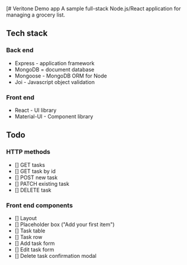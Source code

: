 [# Veritone Demo app
A sample full-stack Node.js/React application for managing a grocery list.

## Tech stack
### Back end
- Express - application framework
- MongoDB = document database
- Mongoose - MongoDB ORM for Node
- Joi - Javascript object validation

### Front end
- React - UI library
- Material-UI - Component library

## Todo
### HTTP methods
- [] GET tasks
- [] GET task by id
- [] POST new task
- [] PATCH existing task
- [] DELETE task

### Front end components
- [] Layout
- [] Placeholder box ("Add your first item")
- [] Task table
- [] Task row
- [] Add task form
- [] Edit task form
- [] Delete task confirmation modal


